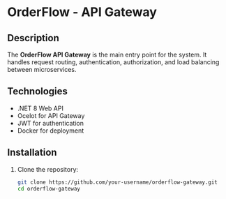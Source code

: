 # OrderFlow - API Gateway

## Description
The **OrderFlow API Gateway** is the main entry point for the system. It handles request routing, authentication, authorization, and load balancing between microservices.

## Technologies
- .NET 8 Web API
- Ocelot for API Gateway
- JWT for authentication
- Docker for deployment

## Installation
1. Clone the repository:  
   ```sh
   git clone https://github.com/your-username/orderflow-gateway.git
   cd orderflow-gateway
